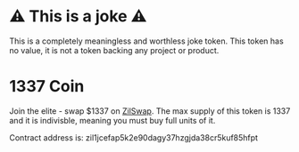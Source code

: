# ⚠️ This is a joke ⚠️
This is a completely meaningless and worthless joke token. This token has no value, it is not a token backing any project or product.

# 1337 Coin

Join the elite - swap $1337 on [ZilSwap](https://zilswap.io/). The max supply of this token is 1337 and it is indivisble, meaning you must buy full units of it.

Contract address is: zil1jcefap5k2e90dagy37hzgjda38cr5kuf85hfpt
